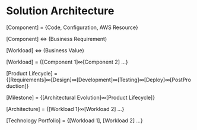 # Solution Architecture

[Component] = {Code, Configuration, AWS Resource}

[Component] <=> (Business Requirement)

[Workload] <=> (Business Value)

[Workload] = {[Component 1]∞[Component 2] …}

[Product Lifecycle] = {[Requirements]∞[Design]∞[Development]∞[Testing]∞[Deploy]∞[PostProduction]}

[Milestone] = {[Architectural Evolution]∞[Product Lifecycle]}

[Architecture] = {[Workload 1]∞[Workload 2] …}

[Technology Portfolio] = {[Workload 1], [Workload 2] …}

